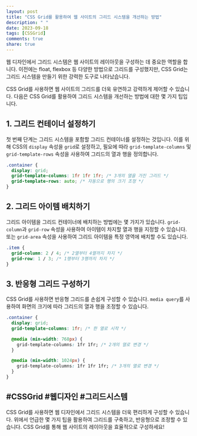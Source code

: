 ```yaml
---
layout: post
title: "CSS Grid를 활용하여 웹 사이트의 그리드 시스템을 개선하는 방법"
description: " "
date: 2023-09-18
tags: [CSSGrid]
comments: true
share: true
---
```


웹 디자인에서 그리드 시스템은 웹 사이트의 레이아웃을 구성하는 데 중요한 역할을 합니다. 이전에는 float, flexbox 등 다양한 방법으로 그리드를 구성했지만, CSS Grid는 그리드 시스템을 만들기 위한 강력한 도구로 나타났습니다. 

CSS Grid를 사용하면 웹 사이트의 그리드를 더욱 유연하고 강력하게 제어할 수 있습니다. 다음은 CSS Grid를 활용하여 그리드 시스템을 개선하는 방법에 대한 몇 가지 팁입니다.

## 1. 그리드 컨테이너 설정하기
첫 번째 단계는 그리드 시스템을 포함할 그리드 컨테이너를 설정하는 것입니다. 이를 위해 CSS의 `display` 속성을 `grid`로 설정하고, 필요에 따라 `grid-template-columns` 및 `grid-template-rows` 속성을 사용하여 그리드의 열과 행을 정의합니다.

```css
.container {
  display: grid;
  grid-template-columns: 1fr 1fr 1fr; /* 3개의 열을 가진 그리드 */
  grid-template-rows: auto; /* 자동으로 행의 크기 조정 */
}
```

## 2. 그리드 아이템 배치하기
그리드 아이템을 그리드 컨테이너에 배치하는 방법에는 몇 가지가 있습니다. `grid-column`과 `grid-row` 속성을 사용하여 아이템이 차지할 열과 행을 지정할 수 있습니다. 또는 `grid-area` 속성을 사용하여 그리드 아이템을 특정 영역에 배치할 수도 있습니다.

```css
.item {
  grid-column: 2 / 4; /* 2열부터 4열까지 차지 */
  grid-row: 1 / 3; /* 1행부터 3행까지 차지 */
}
```

## 3. 반응형 그리드 구성하기
CSS Grid를 사용하면 반응형 그리드를 손쉽게 구성할 수 있습니다. `media query`를 사용하여 화면의 크기에 따라 그리드의 열과 행을 조정할 수 있습니다.

```css
.container {
  display: grid;
  grid-template-columns: 1fr; /* 한 열로 시작 */

  @media (min-width: 768px) {
    grid-template-columns: 1fr 1fr; /* 2개의 열로 변경 */
  }

  @media (min-width: 1024px) {
    grid-template-columns: 1fr 1fr 1fr; /* 3개의 열로 변경 */
  }
}
```

## #CSSGrid #웹디자인 #그리드시스템

CSS Grid를 사용하면 웹 디자인에서 그리드 시스템을 더욱 편리하게 구성할 수 있습니다. 위에서 언급한 몇 가지 팁을 활용하여 그리드를 구축하고, 반응형으로 조정할 수 있습니다. CSS Grid를 통해 웹 사이트의 레이아웃을 효율적으로 구성하세요!